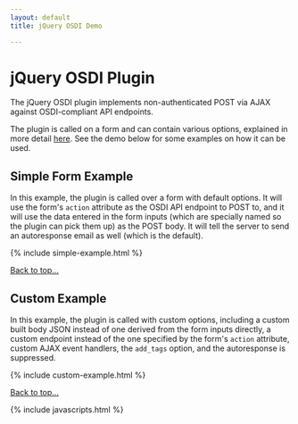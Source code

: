 ```yaml
---
layout: default
title: jQuery OSDI Demo

---
```

# jQuery OSDI Plugin
	                
The jQuery OSDI plugin implements non-authenticated POST via AJAX against OSDI-compliant API endpoints.
	                
The plugin is called on a form and can contain various options, explained in more detail [here](https://github.com/opensupporter/jquery-osdi). See the demo below for some examples on how it can be used.
	                
## Simple Form Example
                    
In this example, the plugin is called over a form with default options. It will use the form's `action` attribute as the OSDI API endpoint to POST to, and it will use the data entered in the form inputs (which are specially named so the plugin can pick them up) as the POST body. It will tell the server to send an autoresponse email as well (which is the default).

{% include simple-example.html %}				
					
[Back to top...](#)

					
## Custom Example
                    
In this example, the plugin is called with custom options, including a custom built body JSON instead of one derived from the form inputs directly, a custom endpoint instead of the one specified by the form's `action` attribute, custom AJAX event handlers, the `add_tags` option, and the autoresponse is suppressed.
					
{% include custom-example.html %}
					
[Back to top...](#)

{% include javascripts.html %}